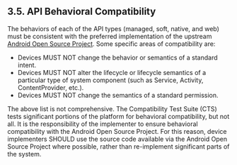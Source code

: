 ## 3.5\. API Behavioral Compatibility

The behaviors of each of the API types (managed, soft, native, and web) must be
consistent with the preferred implementation of the upstream
[Android Open Source Project](http://source.android.com/). Some specific areas of
compatibility are:

*   Devices MUST NOT change the behavior or semantics of a standard intent.
*   Devices MUST NOT alter the lifecycle or lifecycle semantics of a particular
    type of system component (such as Service, Activity, ContentProvider, etc.).
*   Devices MUST NOT change the semantics of a standard permission.

The above list is not comprehensive. The Compatibility Test Suite (CTS) tests
significant portions of the platform for behavioral compatibility, but not all.
It is the responsibility of the implementer to ensure behavioral compatibility
with the Android Open Source Project. For this reason, device implementers
SHOULD use the source code available via the Android Open Source Project where
possible, rather than re-implement significant parts of the system.
